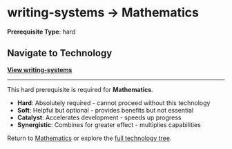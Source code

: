 # writing-systems → Mathematics

**Prerequisite Type**: hard

## Navigate to Technology

**[View writing-systems](../../../writing-systems/README.md)**

---

This hard prerequisite is required for **Mathematics**.

- **Hard**: Absolutely required - cannot proceed without this technology
- **Soft**: Helpful but optional - provides benefits but not essential  
- **Catalyst**: Accelerates development - speeds up progress
- **Synergistic**: Combines for greater effect - multiplies capabilities

Return to [Mathematics](../../README.md) or explore the [full technology tree](../../../../README.md).

